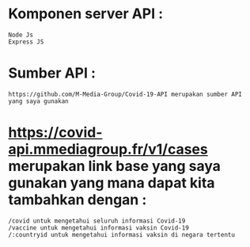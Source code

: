 # Komponen server API :
	Node Js
	Express JS
# Sumber API : 
	https://github.com/M-Media-Group/Covid-19-API merupakan sumber API yang saya gunakan
	 
# https://covid-api.mmediagroup.fr/v1/cases merupakan link base yang saya gunakan yang mana dapat kita tambahkan dengan :
	  
    /covid untuk mengetahui seluruh informasi Covid-19 
    /vaccine untuk mengetahui informasi vaksin Covid-19
    /:countryid untuk mengetahui informasi vaksin di negara tertentu
